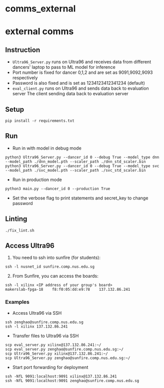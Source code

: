 # comms_external

# external comms

## Instruction
- `Ultra96_Server.py` runs on Ultra96 and receives data from different dancers' laptop to pass to ML model for inference
- Port number is fixed for dancer 0,1,2 and are set as 9091,9092,9093 respectively
- Password is also fixed and is set as 1234123412341234 (default)
- `eval_client.py` runs on Ultra96 and sends data back to evaluation server The client sending data back to evaluation server

## Setup
```
pip install -r requirements.txt
```

## Run 
- Run in with model in debug mode
```
python3 Ultra96_Server.py --dancer_id 0 --debug True --model_type dnn --model_path ./dnn_model.pth --scaler_path ./dnn_std_scaler.bin
python3 Ultra96_Server.py --dancer_id 0 --debug True --model_type svc --model_path ./svc_model.pth --scaler_path ./svc_std_scaler.bin
```
- Run in production mode
```
python3 main.py --dancer_id 0 --production True 
```
- Set the verbose flag to print statements and secret_key to change password

## Linting
```
./fix_lint.sh
```

## Access Ultra96
1. You need to ssh into sunfire (for students):
```
ssh -l nusnet_id sunfire.comp.nus.edu.sg 
```
2. From Sunfire, you can access the boards:
```
ssh -l xilinx <IP address of your group's board>
makerslab-fpga-18    f8:f0:05:dd:e9:78    137.132.86.241
```
### Examples
- Access Ultra96 via SSH
```
ssh zenghao@sunfire.comp.nus.edu.sg
ssh -l xilinx 137.132.86.241
```
- Transfer files to Ultra96 via SSH
```
scp eval_server.py xilinx@137.132.86.241:~/
scp eval_server.py zenghao@sunfire.comp.nus.edu.sg:~/
scp Ultra96_Server.py xilinx@137.132.86.241:~/
scp Ultra96_Server.py zenghao@sunfire.comp.nus.edu.sg:~/
```
- Start port forwarding for deployment
```
ssh -NfL 9091:localhost:9091 xilinx@137.132.86.241
ssh -NfL 9091:localhost:9091 zenghao@sunfire.comp.nus.edu.sg
```